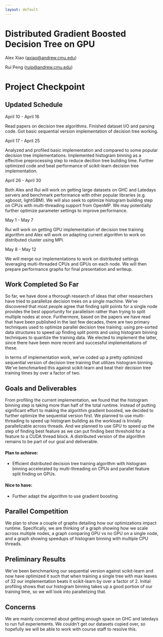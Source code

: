 ```yaml
---
layout: default
---
```


# Distributed Gradient Boosted Decision Tree on GPU

Alex Xiao (axiao@andrew.cmu.edu)

Rui Peng (ruip@andrew.cmu.edu)



# Project Checkpoint



## Updated Schedule

April 10 - April 16

Read papers on decision tree algorithms. Finished dataset I/O and parsing code. Got basic sequential version implementation of decision tree working.

April 17 - April 25

Analyzed and profiled basic implementation and compared to some popular decision tree implementations. Implemented histogram binning as a effective preprocessing step to reduce decition tree building time. Further optimized code and beat performance of scikit-learn decision tree implementation.

April 26 - April 30

Both Alex and Rui will work on getting large datasets on GHC and Latedays servers and benchmark performance with other popular libraries (e.g. xgboost, lightGBM). We will also seek to optimize histogram building step on CPUs with multi-threading support from OpenMP. We may potentially further optimize parameter settings to improve performance.

May 1 - May 7

Rui will work on getting GPU implementation of decision tree training algorithm and Alex will work on adapting current algorithm to work on distributed cluster using MPI.

May 8 - May 12

We will merge our implementations to work on distributed settings leveraging multi-threaded CPUs and GPUs on each node. We will then prepare performance graphs for final presentation and writeup.

## Work Completed So Far

So far, we have done a thorough research of ideas that other researchers have tried to parallelize decision trees on a single machine. We’ve discovered that most people agree that finding split points for a single node provides the best opportunity for parallelism rather than trying to split multiple nodes at once. Furthermore, based on the papers we have read that have been published in the last few decades, there are two primary techniques used to optimize parallel decision tree training: using pre-sorted data structures to speed up finding split points and using histogram binning techniques to quantize the training data. We elected to implement the latter, since there have been more recent and successful implementations of these.

In terms of implementation work, we’ve coded up a pretty optimized sequential version of decision tree training that utilizes histogram binning. We’ve benchmarked this against scikit-learn and beat their decision tree training times by over a factor of two.


## Goals and Deliverables

From profiling the current implementation, we found that the histogram binning step is taking more than half of the total runtime. Instead of putting significant effort to making the algorithm gradient boosted, we decided to further optimize the sequential version first. We planned to use multi-threading to speed up histogram building as the workload is trivially parallelizable across threads. And we planned to use GPU to speed up the step of finding best feature as we can put finding best threshold for a feature to a CUDA thread block. A distributed version of the algorithm remains to be part of our goal and deliverable.

#### Plan to achieve:

* Efficient distributed decision tree training algorithm with histogram binning accelerated by multi-threading on CPUs and parallel feature split finding on GPUs.

#### Nice to have:

* Further adapt the algorithm to use gradient boosting.




## Parallel Competition

We plan to show a couple of graphs detailing how our optimizations impact runtime. Specifically, we are thinking of a graph showing how we scale across multiple nodes,
a graph comparing GPU vs no GPU on a single node, and a graph showing speedups of
histogram binning with multiple CPU threads.

## Preliminary Results

We've been benchmarking our sequential version against scikit-learn and now have
optimized it such that when training a single tree with max leaves of 32 our implementation
beats it scikit-learn by over a factor of 2. Initial profiling shows that our histogram binning
takes up a good portion of our training time, so we will look into parallelizing that.

## Concerns

We are mainly concerned about getting enough space on GHC and latedays to run full experiements. We couldn't get our datasets copied over, so hopefully we will be able to
work with course staff to resolve this.

